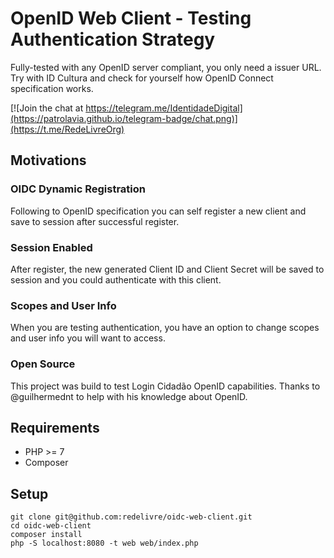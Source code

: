 # OpenID Web Client - Testing Authentication Strategy

Fully-tested with any OpenID server compliant, you only need a issuer URL. Try with ID Cultura and check for yourself how OpenID Connect specification works.

[![Join the chat at https://telegram.me/IdentidadeDigital](https://patrolavia.github.io/telegram-badge/chat.png)](https://t.me/RedeLivreOrg)


## Motivations

### OIDC Dynamic Registration

Following to OpenID specification you can self register a new client and save to session after successful register.

### Session Enabled

After register, the new generated Client ID and Client Secret will be saved to session and you could authenticate with this client.

###  Scopes and User Info

When you are testing authentication, you have an option to change scopes and user info you will want to access.

### Open Source

This project was build to test Login Cidadão OpenID capabilities. Thanks to @guilhermednt to help with his knowledge about OpenID.

## Requirements

* PHP >= 7
* Composer

## Setup

```
git clone git@github.com:redelivre/oidc-web-client.git
cd oidc-web-client
composer install
php -S localhost:8080 -t web web/index.php
```
